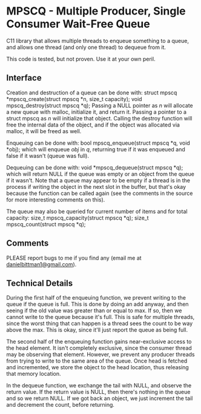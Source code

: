 MPSCQ - Multiple Producer, Single Consumer Wait-Free Queue
==========================================================
C11 library that allows multiple threads to enqueue something to a queue, and allows one thread (and only one thread) to dequeue from it.

This code is tested, but not proven. Use it at your own peril.

Interface
---------
Creation and destruction of a queue can be done with:
    struct mpscq *mpscq_create(struct mpscq *n, size_t capacity);
    void mpscq_destroy(struct mpscq *q);
Passing a NULL pointer as _n_ will allocate a new queue with malloc, initialize it, and return it. Passing a pointer to a struct mpscq as _n_ will initialize that object. Calling the destroy function will free the internal data of the object, and if the object was allocated via malloc, it will be freed as well.

Enqueuing can be done with:
    bool mpscq_enqueue(struct mpscq *q, void *obj);
which will enqueue _obj_ in _q_, returning true if it was enqueued and false if it wasn't (queue was full).

Dequeuing can be done with:
    void *mpscq_dequeue(struct mpscq *q);
which will return NULL if the queue was empty or an object from the queue if it wasn't. Note that
a queue may appear to be empty if a thread is in the process if writing the object in the next slot in the buffer, but that's okay because the function can be called again (see the comments in the source for more interesting comments on this).

The queue may also be queried for current number of items and for total capacity:
    size_t mpscq_capacity(struct mpscq *q);
    size_t mpscq_count(struct mpscq *q);

Comments
--------
PLEASE report bugs to me if you find any (email me at danielbittman1@gmail.com).

Technical Details
-----------------
During the first half of the enqueuing function, we prevent writing to the queue if the queue is full. This is done by doing an add anyway, and then seeing if the old value was greater than or equal to max. If so, then we cannot write to the queue because it's full. This is safe for multiple threads, since the worst thing that can happen is a thread sees the count to be way above the max. This is okay, since it'll just report the queue as being full.

The second half of the enqueuing function gains near-exclusive access to the head element. It isn't completely exclusive, since the consumer thread may be observing that element. However, we prevent any producer threads from trying to write to the same area of the queue. Once head is fetched and incremented, we store the object to the head location, thus releasing that memory location.

In the dequeue function, we exchange the tail with NULL, and observe the return value. If the return value is NULL, then there's nothing in the queue and so we return NULL. If we got back an object, we just increment the tail and decrement the count, before returning.

